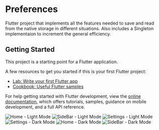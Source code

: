 # Preferences

Flutter project that implements all the features needed to save and read from the native storage in different situations. Also includes a Singleton implementaion to increment the general efficiency.

## Getting Started

This project is a starting point for a Flutter application.

A few resources to get you started if this is your first Flutter project:

- [Lab: Write your first Flutter app](https://docs.flutter.dev/get-started/codelab)
- [Cookbook: Useful Flutter samples](https://docs.flutter.dev/cookbook)

For help getting started with Flutter development, view the
[online documentation](https://docs.flutter.dev/), which offers tutorials,
samples, guidance on mobile development, and a full API reference.

![Home - Light Mode](https://user-images.githubusercontent.com/32582213/235408723-b72af39b-8856-49d3-a1f6-ca2e9bb8904a.png)
![SideBar - Light Mode](https://user-images.githubusercontent.com/32582213/235408779-01db737a-e7ef-46ac-8656-81627943273c.png)
![Settings - Light Mode](https://user-images.githubusercontent.com/32582213/235408792-e391387f-7c66-4c4f-964c-d506fbc91cf9.png)
![Settings - Dark Mode](https://user-images.githubusercontent.com/32582213/235408799-7fc16aec-a489-4484-96d4-bd0586c2c9ab.png)
![Home - Dark Mode](https://user-images.githubusercontent.com/32582213/235408823-02b55d14-12e0-4c01-baa7-1b4fec55e7e4.png)
![SideBar - Dark Mode](https://user-images.githubusercontent.com/32582213/235408838-4e1ae866-3830-4f80-acff-35d9e0abb0c9.png)
